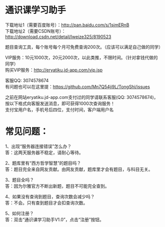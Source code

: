 通识课学习助手
=======
下载地址1（需要百度账号）：http://pan.baidu.com/s/1sjmERnB  
下载地址2（需要CSDN账号）：http://download.csdn.net/detail/lweize325/8190523  

题目查询工具，每个账号每个月可免费查询200次。（应该可以满足自己做的同学） 

VIP服务：10元1000次，20元2000次，以此类推，不限时间。（针对拿钱代做的同学）  
购买VIP服务：http://eryatiku.jd-app.com/vip.jsp

客服QQ: 3074578674  
有问题也可以在这里提：https://github.com/Mn7Q54ji9L/TongShi/issues

之前在网站eryatiku.jd-app.com支付过的同学请联系客服(QQ: 3074578674)，按以下格式向客服发送消息，即可获得1000次查询服务！  
支付宝用户名，手机号后四位，支付时间，客户端用户名

常见问题：
=======
1、出现“服务器连接错误”怎么办？  
答：这两天服务器不稳定，请耐心等待。  

2、题库里有“西方哲学智慧”的题目吗？  
答：题目完全来自网友贡献。由网友贡献，题库里才会有题目，与科目无关。  

3、题目全吗？  
答：因为尔雅官方不断出新题，题目不可能完全查到。  

4、如果没有查询到题目，查询次数会减少吗？  
答：不会。只有查到题目才会扣查询次数。  

5、如何注册？  
答：双击“通识课学习助手V1.0”，点击“注册”按钮。  
